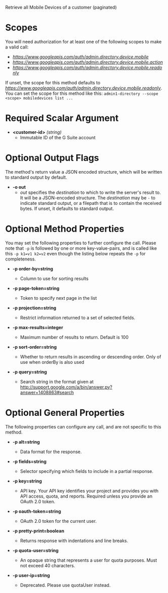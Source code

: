 Retrieve all Mobile Devices of a customer (paginated)
# Scopes

You will need authorization for at least one of the following scopes to make a valid call:

* *https://www.googleapis.com/auth/admin.directory.device.mobile*
* *https://www.googleapis.com/auth/admin.directory.device.mobile.action*
* *https://www.googleapis.com/auth/admin.directory.device.mobile.readonly*

If unset, the scope for this method defaults to *https://www.googleapis.com/auth/admin.directory.device.mobile.readonly*.
You can set the scope for this method like this: `admin1-directory --scope <scope> mobiledevices list ...`
# Required Scalar Argument
* **&lt;customer-id&gt;** *(string)*
    - Immutable ID of the G Suite account

# Optional Output Flags

The method's return value a JSON encoded structure, which will be written to standard output by default.

* **-o out**
    - *out* specifies the *destination* to which to write the server's result to.
      It will be a JSON-encoded structure.
      The *destination* may be `-` to indicate standard output, or a filepath that is to contain the received bytes.
      If unset, it defaults to standard output.
# Optional Method Properties

You may set the following properties to further configure the call. Please note that `-p` is followed by one 
or more key-value-pairs, and is called like this `-p k1=v1 k2=v2` even though the listing below repeats the
`-p` for completeness.

* **-p order-by=string**
    - Column to use for sorting results

* **-p page-token=string**
    - Token to specify next page in the list

* **-p projection=string**
    - Restrict information returned to a set of selected fields.

* **-p max-results=integer**
    - Maximum number of results to return. Default is 100

* **-p sort-order=string**
    - Whether to return results in ascending or descending order. Only of use when orderBy is also used

* **-p query=string**
    - Search string in the format given at http://support.google.com/a/bin/answer.py?answer=1408863#search

# Optional General Properties

The following properties can configure any call, and are not specific to this method.

* **-p alt=string**
    - Data format for the response.

* **-p fields=string**
    - Selector specifying which fields to include in a partial response.

* **-p key=string**
    - API key. Your API key identifies your project and provides you with API access, quota, and reports. Required unless you provide an OAuth 2.0 token.

* **-p oauth-token=string**
    - OAuth 2.0 token for the current user.

* **-p pretty-print=boolean**
    - Returns response with indentations and line breaks.

* **-p quota-user=string**
    - An opaque string that represents a user for quota purposes. Must not exceed 40 characters.

* **-p user-ip=string**
    - Deprecated. Please use quotaUser instead.
